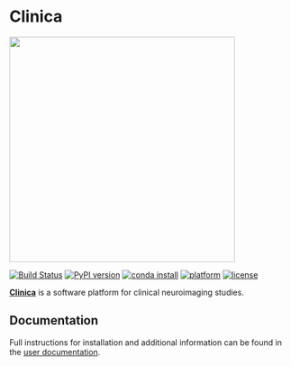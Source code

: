 # Clinica 
<img src="https://raw.githubusercontent.com/katjaq/clinica/dev/clinica_logo.png" width="400px" />

[![Build Status](https://ci.inria.fr/clinica-aramis/buildStatus/icon?job=clinica%2Fmaster)](https://ci.inria.fr/clinica-aramis/job/clinica/job/master/)
[![PyPI version](https://badge.fury.io/py/clinica.svg)](https://badge.fury.io/py/clinica)
[![conda install](https://anaconda.org/aramislab/clinica/badges/installer/conda.svg)](http://www.clinica.run/doc/Installation/)
[![platform](https://anaconda.org/aramislab/clinica/badges/platforms.svg)](http://www.clinica.run/doc/Installation/)
[![license](https://anaconda.org/aramislab/clinica/badges/license.svg)](http://www.clinica.run/doc/Installation/)

[**Clinica**](http://www.clinica.run) is a software platform for clinical neuroimaging studies.

## Documentation
Full instructions for installation and additional information can be found in
the [user documentation](http://www.clinica.run/doc).
